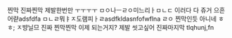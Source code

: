 찐막
진짜찐막
제발한번만
ㅜㅜㅜㅜ
ㅁㅇ나ㅡㄹㅇ미느리ㅏㅁㄴㄷ
이러다 다 쥬거
으흔어랻adsfdfa
ㅁㄴㄹ뭐ㅑㅈ도램피ㅏㄹasdfkldasnfofwflna
ㄹㅇ 찐막인듯
아니네 ㅎㅎ;
ㅈ뱡닐므
진짜 찐막찐막
이제 되는거지?
제발
씻고싶어
진짜마지막
tlqhunj,fn